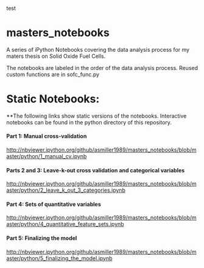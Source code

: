 test
# masters_notebooks
A series of iPython Notebooks covering the data analysis process for my maters thesis on Solid Oxide Fuel Cells.

The notebooks are labeled in the order of the data analysis process. Reused custom functions are in sofc_func.py

# Static Notebooks:
**The following links show static versions of the notebooks. Interactive notebooks can be found in the python directory of this repository.

#### Part 1: Manual cross-validation
http://nbviewer.ipython.org/github/asmiller1989/masters_notebooks/blob/master/python/1_manual_cv.ipynb

#### Parts 2 and 3: Leave-k-out cross validation and categorical variables
http://nbviewer.ipython.org/github/asmiller1989/masters_notebooks/blob/master/python/2_leave_k_out_3_categories.ipynb

#### Part 4: Sets of quantitative variables
http://nbviewer.ipython.org/github/asmiller1989/masters_notebooks/blob/master/python/4_quantitative_feature_sets.ipynb

#### Part 5: Finalizing the model
http://nbviewer.ipython.org/github/asmiller1989/masters_notebooks/blob/master/python/5_finalizing_the_model.ipynb

